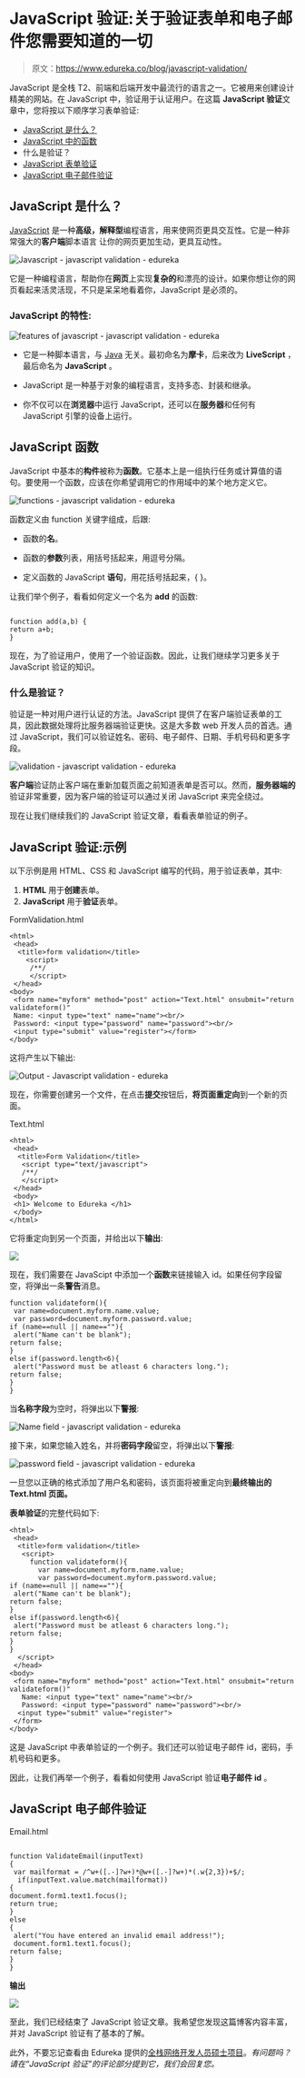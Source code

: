# JavaScript 验证:关于验证表单和电子邮件您需要知道的一切

> 原文：<https://www.edureka.co/blog/javascript-validation/>

JavaScript 是全栈 T2、前端和后端开发中最流行的语言之一。它被用来创建设计精美的网站。在 JavaScript 中，验证用于认证用户。在这篇 **JavaScript 验证**文章中，您将按以下顺序学习表单验证:

*   [JavaScript 是什么？](#javascript)
*   [JavaScript 中的函数](#javascriptfunctions)
*   什么是验证？
*   [JavaScript 表单验证](#validationexample)
*   [JavaScript 电子邮件验证](#emailvalidation)

## **JavaScript 是什么？**

[JavaScript](https://www.edureka.co/blog/javascript-tutorial/) 是一种**高级，解释型**编程语言，用来使网页更具交互性。它是一种非常强大的**客户端**脚本语言 让你的网页更加生动，更具互动性。

![Javascript - javascript validation - edureka](img/de16273d62ae01076234e5913ecbf322.png)

它是一种编程语言，帮助你在**网页**上实现**复杂的**和漂亮的设计。如果你想让你的网页看起来活灵活现，不只是呆呆地看着你，JavaScript 是必须的。

### **JavaScript 的特性:**

![features of javascript - javascript validation - edureka](img/572e98527e74282ea9c099f24146ea8f.png)

*   它是一种脚本语言，与 [Java](https://www.edureka.co/blog/java-tutorial/) 无关。最初命名为**摩卡**，后来改为 **LiveScript** ，最后命名为 **JavaScript** 。

*   JavaScript 是一种基于对象的编程语言，支持多态、封装和继承。

*   你不仅可以在**浏览器**中运行 JavaScript，还可以在**服务器**和任何有 JavaScript 引擎的设备上运行。

## **JavaScript 函数**

JavaScript 中基本的**构件**被称为**函数**。它基本上是一组执行任务或计算值的语句。要使用一个函数，应该在你希望调用它的作用域中的某个地方定义它。

![functions - javascript validation - edureka](img/9d593ca96fd147acc029f30cc2128e71.png)

函数定义由 function 关键字组成，后跟:

*   函数的**名**。

*   函数的**参数**列表，用括号括起来，用逗号分隔。

*   定义函数的 JavaScript **语句**，用花括号括起来，{ }。

让我们举个例子，看看如何定义一个名为 **add** 的函数:

```

function add(a,b) {
return a+b;
}

```

现在，为了验证用户，使用了一个验证函数。因此，让我们继续学习更多关于 JavaScript 验证的知识。

### 什么是验证？

验证是一种对用户进行认证的方法。JavaScript 提供了在客户端验证表单的工具，因此数据处理将比服务器端验证更快。这是大多数 web 开发人员的首选。通过 JavaScript，我们可以验证姓名、密码、电子邮件、日期、手机号码和更多字段。

![validation - javascript validation - edureka](img/3147f1d0ce5fdfe4c2ee3bd004d37698.png)

**客户端**验证防止客户端在重新加载页面之前知道表单是否可以。然而，**服务器端的**验证非常重要，因为客户端的验证可以通过关闭 JavaScript 来完全绕过。

现在让我们继续我们的 JavaScript 验证文章，看看表单验证的例子。

## **JavaScript 验证:示例**

以下示例是用 HTML、CSS 和 JavaScript 编写的代码，用于验证表单，其中:

1.  **HTML** 用于**创建**表单。
2.  **JavaScript** 用于**验证**表单。

FormValidation.html

```
<html>
 <head>
  <title>form validation</title>
    <script>  
     /**/
     </script> 
 </head> 
<body>
 <form name="myform" method="post" action="Text.html" onsubmit="return validateform()"
 Name: <input type="text" name="name"><br/>
 Password: <input type="password" name="password"><br/>
 <input type="submit" value="register"></form>
</body>

```

这将产生以下输出:

![Output - Javascript validation - edureka](img/c0a86ea57cac199c5cb0fe87f467bf94.png)

现在，你需要创建另一个文件，在点击**提交**按钮后，**将页面重定向**到一个新的页面。

Text.html

```
<html>
 <head>
  <title>Form Validation</title>
   <script type="text/javascript">
   /**/
   </script>
 </head>
 <body> 
 <h1> Welcome to Edureka </h1>
 </body>
</html>

```

它将重定向到另一个页面，并给出以下**输出**:

![](img/091868c8486ed797e129657cd7fb203f.png)

现在，我们需要在 JavaScipt 中添加一个**函数**来链接输入 id。如果任何字段留空，将弹出一条**警告**消息。

```
function validateform(){
 var name=document.myform.name.value;
 var password=document.myform.password.value;
if (name==null || name==""){
 alert("Name can't be blank");
return false;
}
else if(password.length<6){
 alert("Password must be atleast 6 characters long.");
return false;
}
}

```

当**名称字段**为空时，将弹出以下**警报**:

![Name field - javascript validation - edureka](img/1e4c3da47cb2a8c77c091c2d57713170.png)

接下来，如果您输入姓名，并将**密码字段**留空，将弹出以下**警报**:

![password field - javascript validation - edureka](img/40f119ca1bf6767f89eed93fb86a5736.png)

一旦您以正确的格式添加了用户名和密码，该页面将被重定向到**最终输出的 Text.html 页面。**

**表单验证**的完整代码如下:

```
<html>
 <head>
  <title>form validation</title>
   <script>  
     function validateform(){
       var name=document.myform.name.value;
       var password=document.myform.password.value;
if (name==null || name==""){
 alert("Name can't be blank");
return false;
}
else if(password.length<6){
 alert("Password must be atleast 6 characters long.");
return false;
}
}
  </script> 
 </head> 
<body>
 <form name="myform" method="post" action="Text.html" onsubmit="return validateform()"
   Name: <input type="text" name="name"><br/>
   Password: <input type="password" name="password"><br/>
  <input type="submit" value="register">
 </form>
</body>

```

这是 JavaScript 中表单验证的一个例子。我们还可以验证电子邮件 id，密码，手机号码和更多。

因此，让我们再举一个例子，看看如何使用 JavaScript 验证**电子邮件 id** 。

## **JavaScript 电子邮件验证**

Email.html

```

function ValidateEmail(inputText)
{
 var mailformat = /^w+([.-]?w+)*@w+([.-]?w+)*(.w{2,3})+$/;
  if(inputText.value.match(mailformat))
{
document.form1.text1.focus();
return true;
}
else
{
 alert("You have entered an invalid email address!");
 document.form1.text1.focus();
return false;
}
}

```

**输出**

![](img/574d8280bf34e199a0e93ef28b62adf5.png)

至此，我们已经结束了 JavaScript 验证文章。我希望您发现这篇博客内容丰富，并对 JavaScript 验证有了基本的了解。

此外，不要忘记查看由 Edureka 提供的[全栈网络开发人员硕士项目](https://www.edureka.co/masters-program/full-stack-developer-training)。*有问题吗？请在“JavaScript 验证”的评论部分提到它，我们会回复您。*